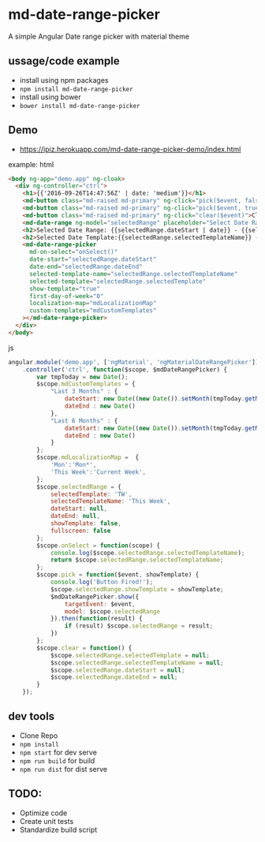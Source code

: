 # md-date-range-picker

A simple Angular Date range picker with material theme

## ussage/code example 

- install using npm packages
- `npm install md-date-range-picker`
- install using bower
- `bower install md-date-range-picker`

## Demo

- https://ipiz.herokuapp.com/md-date-range-picker-demo/index.html

example:
html
```html
<body ng-app="demo.app" ng-cloak>
  <div ng-controller="ctrl">
    <h1>{{'2016-09-26T14:47:56Z' | date: 'medium'}}</h1>
    <md-button class="md-raised md-primary" ng-click="pick($event, false)">Pick A Date Range</md-button>
    <md-button class="md-raised md-primary" ng-click="pick($event, true)">Pick A Date Range With Template</md-button>
    <md-button class="md-raised md-primary" ng-click="clear($event)">Clear Range</md-button>
    <md-date-range ng-model="selectedRange" placeholder="Select Date Range"></md-date-range>
    <h2>Selected Date Range: {{selectedRange.dateStart | date}} - {{selectedRange.dateEnd | date}}</h2>
    <h2>Selected Date Template:{{selectedRange.selectedTemplateName}} - {{selectedRange.selectedTemplate}}</h2>
    <md-date-range-picker
      md-on-select="onSelect()"
      date-start="selectedRange.dateStart"
      date-end="selectedRange.dateEnd"
      selected-template-name="selectedRange.selectedTemplateName"
      selected-template="selectedRange.selectedTemplate"
      show-template="true"
      first-day-of-week="0"
      localization-map="mdLocalizationMap"
      custom-templates="mdCustomTemplates"
    ></md-date-range-picker>
  </div>
</body>
```
js
```javascript
angular.module('demo.app', ['ngMaterial', 'ngMaterialDateRangePicker'])
    .controller('ctrl', function($scope, $mdDateRangePicker) {
        var tmpToday = new Date();
        $scope.mdCustomTemplates = {
            "Last 3 Months" : {
                dateStart: new Date((new Date()).setMonth(tmpToday.getMonth() - 3)),
                dateEnd : new Date()
            },
            "Last 6 Months" : {
                dateStart: new Date((new Date()).setMonth(tmpToday.getMonth() - 6)),
                dateEnd : new Date()
            }
        };
        $scope.mdLocalizationMap =  {
            'Mon':'Mon*',
            'This Week':'Current Week',
        };
        $scope.selectedRange = {
            selectedTemplate: 'TW',
            selectedTemplateName: 'This Week',
            dateStart: null,
            dateEnd: null,
            showTemplate: false,
            fullscreen: false
        };
        $scope.onSelect = function(scope) {
            console.log($scope.selectedRange.selectedTemplateName);
            return $scope.selectedRange.selectedTemplateName;
        };
        $scope.pick = function($event, showTemplate) {
            console.log('Button Fired!');
            $scope.selectedRange.showTemplate = showTemplate;
            $mdDateRangePicker.show({
                targetEvent: $event,
                model: $scope.selectedRange
            }).then(function(result) {
                if (result) $scope.selectedRange = result;
            })
        };
        $scope.clear = function() {
            $scope.selectedRange.selectedTemplate = null;
            $scope.selectedRange.selectedTemplateName = null;
            $scope.selectedRange.dateStart = null;
            $scope.selectedRange.dateEnd = null;
        }
    });
```

## dev tools

- Clone Repo
- `npm install`
- `npm start` for dev serve
- `npm run build` for build
- `npm run dist` for dist serve

## TODO:
- Optimize code
- Create unit tests
- Standardize build script
